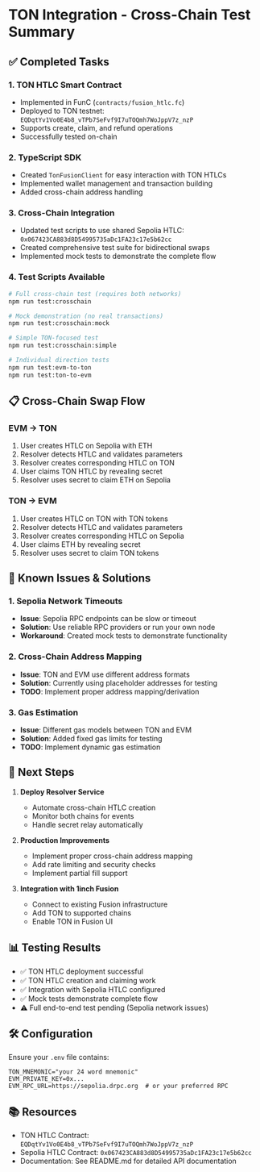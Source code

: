 # TON Integration - Cross-Chain Test Summary

## ✅ Completed Tasks

### 1. TON HTLC Smart Contract
- Implemented in FunC (`contracts/fusion_htlc.fc`)
- Deployed to TON testnet: `EQDqtYv1Vo0E4b8_vTPb7SeFvf9I7uTOQmh7WoJppV7z_nzP`
- Supports create, claim, and refund operations
- Successfully tested on-chain

### 2. TypeScript SDK
- Created `TonFusionClient` for easy interaction with TON HTLCs
- Implemented wallet management and transaction building
- Added cross-chain address handling

### 3. Cross-Chain Integration
- Updated test scripts to use shared Sepolia HTLC: `0x067423CA883d8D54995735aDc1FA23c17e5b62cc`
- Created comprehensive test suite for bidirectional swaps
- Implemented mock tests to demonstrate the complete flow

### 4. Test Scripts Available
```bash
# Full cross-chain test (requires both networks)
npm run test:crosschain

# Mock demonstration (no real transactions)
npm run test:crosschain:mock

# Simple TON-focused test
npm run test:crosschain:simple

# Individual direction tests
npm run test:evm-to-ton
npm run test:ton-to-evm
```

## 📋 Cross-Chain Swap Flow

### EVM → TON
1. User creates HTLC on Sepolia with ETH
2. Resolver detects HTLC and validates parameters
3. Resolver creates corresponding HTLC on TON
4. User claims TON HTLC by revealing secret
5. Resolver uses secret to claim ETH on Sepolia

### TON → EVM
1. User creates HTLC on TON with TON tokens
2. Resolver detects HTLC and validates parameters
3. Resolver creates corresponding HTLC on Sepolia
4. User claims ETH by revealing secret
5. Resolver uses secret to claim TON tokens

## 🚧 Known Issues & Solutions

### 1. Sepolia Network Timeouts
- **Issue**: Sepolia RPC endpoints can be slow or timeout
- **Solution**: Use reliable RPC providers or run your own node
- **Workaround**: Created mock tests to demonstrate functionality

### 2. Cross-Chain Address Mapping
- **Issue**: TON and EVM use different address formats
- **Solution**: Currently using placeholder addresses for testing
- **TODO**: Implement proper address mapping/derivation

### 3. Gas Estimation
- **Issue**: Different gas models between TON and EVM
- **Solution**: Added fixed gas limits for testing
- **TODO**: Implement dynamic gas estimation

## 🔄 Next Steps

1. **Deploy Resolver Service**
   - Automate cross-chain HTLC creation
   - Monitor both chains for events
   - Handle secret relay automatically

2. **Production Improvements**
   - Implement proper cross-chain address mapping
   - Add rate limiting and security checks
   - Implement partial fill support

3. **Integration with 1inch Fusion**
   - Connect to existing Fusion infrastructure
   - Add TON to supported chains
   - Enable TON in Fusion UI

## 📊 Testing Results

- ✅ TON HTLC deployment successful
- ✅ TON HTLC creation and claiming work
- ✅ Integration with Sepolia HTLC configured
- ✅ Mock tests demonstrate complete flow
- ⚠️  Full end-to-end test pending (Sepolia network issues)

## 🛠️ Configuration

Ensure your `.env` file contains:
```env
TON_MNEMONIC="your 24 word mnemonic"
EVM_PRIVATE_KEY=0x...
EVM_RPC_URL=https://sepolia.drpc.org  # or your preferred RPC
```

## 📚 Resources

- TON HTLC Contract: `EQDqtYv1Vo0E4b8_vTPb7SeFvf9I7uTOQmh7WoJppV7z_nzP`
- Sepolia HTLC Contract: `0x067423CA883d8D54995735aDc1FA23c17e5b62cc`
- Documentation: See README.md for detailed API documentation